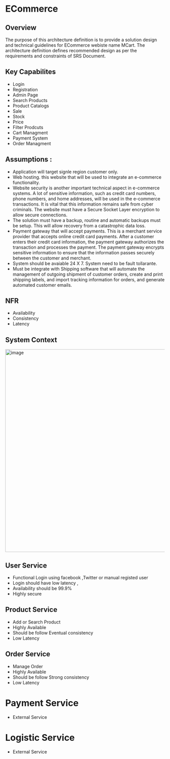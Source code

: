 # ECommerce

## Overview
The purpose of this architecture definition is to provide a solution design and technical guidelines for ECommerce webiste name MCart. The architecture definition defines recommended design as per the requirements and constraints of SRS Document.

## Key Capabilites
- Login
- Registration
- Admin Page
- Search Products
- Product Catalogs
- Sale
- Stock
- Price
- Filter Prodcuts
- Cart Managment
- Payment System
- Order Managment

## Assumptions : 
- Application will target signle region customer only.
- Web hosting. this website that will be used to integrate an e-commerce functionality.
- Website security is another important technical aspect in e-commerce systems. A lot of sensitive information, such as credit card numbers, phone numbers, and home addresses, will be used in the e-commerce transactions. It is vital that this information remains safe from cyber criminals. The website must have a Secure Socket Layer encryption to allow secure connections.
- The solution must have a backup, routine and automatic backups must be setup. This will allow recovery from a catastrophic data loss.
- Payment gateway that will accept payments. This is a merchant service provider that accepts online credit card payments. After a customer enters their credit card information, the payment gateway authorizes the transaction and processes the payment. The payment gateway encrypts sensitive information to ensure that the information passes securely between the customer and merchant.
- System should be avaiable 24 X 7. System need to be fault tollarante. 
- Must be integrate with Shipping software that will automate the management of outgoing shipment of customer orders, create and print shipping labels, and import tracking information for orders, and generate automated customer emails.

## NFR
- Availability
- Consistency
- Latency


## System Context 
<img width="639" alt="image" src="https://user-images.githubusercontent.com/9957969/214040693-ed00ae78-904c-4adc-b8fa-4885ab82ddb6.png">


## User Service
- Functional  Login using facebook ,Twitter or manual registed user
- Login should have low latency , 
- Availability should be 99.9%
- Highly secure

## Product Service
- Add or Search Product
- Highly Available
- Should be follow Eventual consistency
- Low Latency

## Order Service
- Manage Order
- Highly Available
- Should be follow Strong consistency
- Low Latency

# Payment Service
- External Service 

# Logistic Service
- External Service
